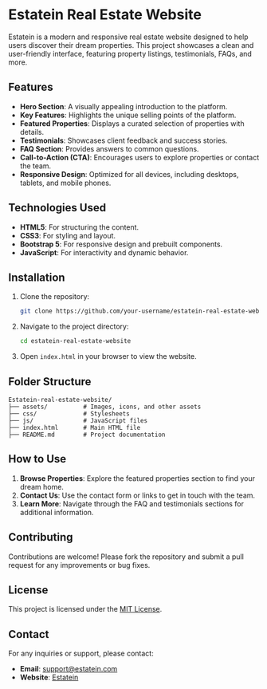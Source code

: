 # Estatein Real Estate Website

Estatein is a modern and responsive real estate website designed to help users discover their dream properties. This project showcases a clean and user-friendly interface, featuring property listings, testimonials, FAQs, and more.

## Features

- **Hero Section**: A visually appealing introduction to the platform.
- **Key Features**: Highlights the unique selling points of the platform.
- **Featured Properties**: Displays a curated selection of properties with details.
- **Testimonials**: Showcases client feedback and success stories.
- **FAQ Section**: Provides answers to common questions.
- **Call-to-Action (CTA)**: Encourages users to explore properties or contact the team.
- **Responsive Design**: Optimized for all devices, including desktops, tablets, and mobile phones.

## Technologies Used

- **HTML5**: For structuring the content.
- **CSS3**: For styling and layout.
- **Bootstrap 5**: For responsive design and prebuilt components.
- **JavaScript**: For interactivity and dynamic behavior.

## Installation

1. Clone the repository:
   ```bash
   git clone https://github.com/your-username/estatein-real-estate-website.git
   ```
2. Navigate to the project directory:
   ```bash
   cd estatein-real-estate-website
   ```
3. Open `index.html` in your browser to view the website.

## Folder Structure

```
Estatein-real-estate-website/
├── assets/          # Images, icons, and other assets
├── css/             # Stylesheets
├── js/              # JavaScript files
├── index.html       # Main HTML file
├── README.md        # Project documentation
```

## How to Use

1. **Browse Properties**: Explore the featured properties section to find your dream home.
2. **Contact Us**: Use the contact form or links to get in touch with the team.
3. **Learn More**: Navigate through the FAQ and testimonials sections for additional information.

## Contributing

Contributions are welcome! Please fork the repository and submit a pull request for any improvements or bug fixes.

## License

This project is licensed under the [MIT License](LICENSE).

## Contact

For any inquiries or support, please contact:

- **Email**: support@estatein.com
- **Website**: [Estatein](https://www.estatein.com)
